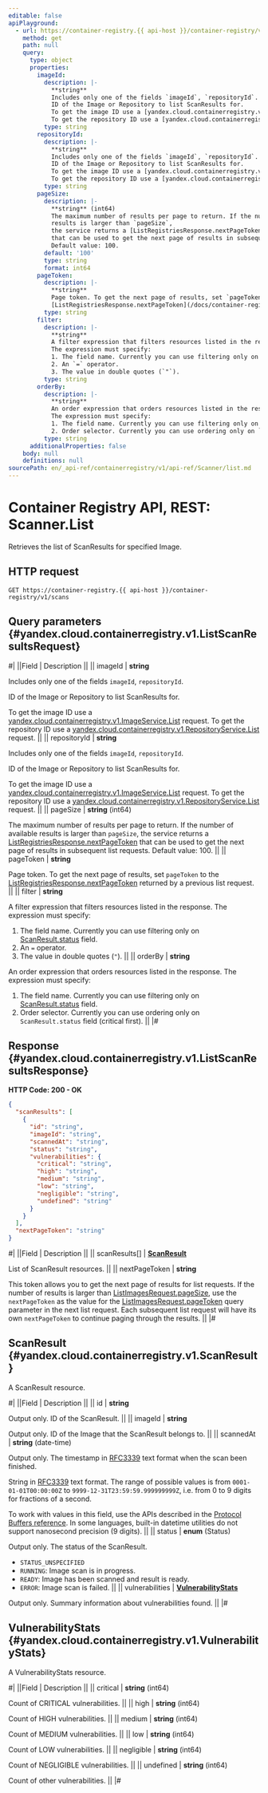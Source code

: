 ```yaml
---
editable: false
apiPlayground:
  - url: https://container-registry.{{ api-host }}/container-registry/v1/scans
    method: get
    path: null
    query:
      type: object
      properties:
        imageId:
          description: |-
            **string**
            Includes only one of the fields `imageId`, `repositoryId`.
            ID of the Image or Repository to list ScanResults for.
            To get the image ID use a [yandex.cloud.containerregistry.v1.ImageService.List](/docs/container-registry/api-ref/Image/list#List) request.
            To get the repository ID use a [yandex.cloud.containerregistry.v1.RepositoryService.List](/docs/container-registry/api-ref/Repository/list#List) request.
          type: string
        repositoryId:
          description: |-
            **string**
            Includes only one of the fields `imageId`, `repositoryId`.
            ID of the Image or Repository to list ScanResults for.
            To get the image ID use a [yandex.cloud.containerregistry.v1.ImageService.List](/docs/container-registry/api-ref/Image/list#List) request.
            To get the repository ID use a [yandex.cloud.containerregistry.v1.RepositoryService.List](/docs/container-registry/api-ref/Repository/list#List) request.
          type: string
        pageSize:
          description: |-
            **string** (int64)
            The maximum number of results per page to return. If the number of available
            results is larger than `pageSize`,
            the service returns a [ListRegistriesResponse.nextPageToken](/docs/container-registry/api-ref/Registry/list#yandex.cloud.containerregistry.v1.ListRegistriesResponse)
            that can be used to get the next page of results in subsequent list requests.
            Default value: 100.
          default: '100'
          type: string
          format: int64
        pageToken:
          description: |-
            **string**
            Page token. To get the next page of results, set `pageToken` to the
            [ListRegistriesResponse.nextPageToken](/docs/container-registry/api-ref/Registry/list#yandex.cloud.containerregistry.v1.ListRegistriesResponse) returned by a previous list request.
          type: string
        filter:
          description: |-
            **string**
            A filter expression that filters resources listed in the response.
            The expression must specify:
            1. The field name. Currently you can use filtering only on [ScanResult.status](#yandex.cloud.containerregistry.v1.ScanResult) field.
            2. An `=` operator.
            3. The value in double quotes (`"`).
          type: string
        orderBy:
          description: |-
            **string**
            An order expression that orders resources listed in the response.
            The expression must specify:
            1. The field name. Currently you can use filtering only on [ScanResult.status](#yandex.cloud.containerregistry.v1.ScanResult) field.
            2. Order selector. Currently you can use ordering only on `ScanResult.status` field (critical first).
          type: string
      additionalProperties: false
    body: null
    definitions: null
sourcePath: en/_api-ref/containerregistry/v1/api-ref/Scanner/list.md
---
```


# Container Registry API, REST: Scanner.List

Retrieves the list of ScanResults for specified Image.

## HTTP request

```
GET https://container-registry.{{ api-host }}/container-registry/v1/scans
```

## Query parameters {#yandex.cloud.containerregistry.v1.ListScanResultsRequest}

#|
||Field | Description ||
|| imageId | **string**

Includes only one of the fields `imageId`, `repositoryId`.

ID of the Image or Repository to list ScanResults for.

To get the image ID use a [yandex.cloud.containerregistry.v1.ImageService.List](/docs/container-registry/api-ref/Image/list#List) request.
To get the repository ID use a [yandex.cloud.containerregistry.v1.RepositoryService.List](/docs/container-registry/api-ref/Repository/list#List) request. ||
|| repositoryId | **string**

Includes only one of the fields `imageId`, `repositoryId`.

ID of the Image or Repository to list ScanResults for.

To get the image ID use a [yandex.cloud.containerregistry.v1.ImageService.List](/docs/container-registry/api-ref/Image/list#List) request.
To get the repository ID use a [yandex.cloud.containerregistry.v1.RepositoryService.List](/docs/container-registry/api-ref/Repository/list#List) request. ||
|| pageSize | **string** (int64)

The maximum number of results per page to return. If the number of available
results is larger than `pageSize`,
the service returns a [ListRegistriesResponse.nextPageToken](/docs/container-registry/api-ref/Registry/list#yandex.cloud.containerregistry.v1.ListRegistriesResponse)
that can be used to get the next page of results in subsequent list requests.
Default value: 100. ||
|| pageToken | **string**

Page token. To get the next page of results, set `pageToken` to the
[ListRegistriesResponse.nextPageToken](/docs/container-registry/api-ref/Registry/list#yandex.cloud.containerregistry.v1.ListRegistriesResponse) returned by a previous list request. ||
|| filter | **string**

A filter expression that filters resources listed in the response.
The expression must specify:
1. The field name. Currently you can use filtering only on [ScanResult.status](#yandex.cloud.containerregistry.v1.ScanResult) field.
2. An `=` operator.
3. The value in double quotes (`"`). ||
|| orderBy | **string**

An order expression that orders resources listed in the response.
The expression must specify:
1. The field name. Currently you can use filtering only on [ScanResult.status](#yandex.cloud.containerregistry.v1.ScanResult) field.
2. Order selector. Currently you can use ordering only on `ScanResult.status` field (critical first). ||
|#

## Response {#yandex.cloud.containerregistry.v1.ListScanResultsResponse}

**HTTP Code: 200 - OK**

```json
{
  "scanResults": [
    {
      "id": "string",
      "imageId": "string",
      "scannedAt": "string",
      "status": "string",
      "vulnerabilities": {
        "critical": "string",
        "high": "string",
        "medium": "string",
        "low": "string",
        "negligible": "string",
        "undefined": "string"
      }
    }
  ],
  "nextPageToken": "string"
}
```

#|
||Field | Description ||
|| scanResults[] | **[ScanResult](#yandex.cloud.containerregistry.v1.ScanResult)**

List of ScanResult resources. ||
|| nextPageToken | **string**

This token allows you to get the next page of results for list requests. If the number of results
is larger than [ListImagesRequest.pageSize](/docs/container-registry/api-ref/Image/list#yandex.cloud.containerregistry.v1.ListImagesRequest), use
the `nextPageToken` as the value
for the [ListImagesRequest.pageToken](/docs/container-registry/api-ref/Image/list#yandex.cloud.containerregistry.v1.ListImagesRequest) query parameter
in the next list request. Each subsequent list request will have its own
`nextPageToken` to continue paging through the results. ||
|#

## ScanResult {#yandex.cloud.containerregistry.v1.ScanResult}

A ScanResult resource.

#|
||Field | Description ||
|| id | **string**

Output only. ID of the ScanResult. ||
|| imageId | **string**

Output only. ID of the Image that the ScanResult belongs to. ||
|| scannedAt | **string** (date-time)

Output only. The timestamp in [RFC3339](https://www.ietf.org/rfc/rfc3339.txt) text format when the scan been finished.

String in [RFC3339](https://www.ietf.org/rfc/rfc3339.txt) text format. The range of possible values is from
`0001-01-01T00:00:00Z` to `9999-12-31T23:59:59.999999999Z`, i.e. from 0 to 9 digits for fractions of a second.

To work with values in this field, use the APIs described in the
[Protocol Buffers reference](https://developers.google.com/protocol-buffers/docs/reference/overview).
In some languages, built-in datetime utilities do not support nanosecond precision (9 digits). ||
|| status | **enum** (Status)

Output only. The status of the ScanResult.

- `STATUS_UNSPECIFIED`
- `RUNNING`: Image scan is in progress.
- `READY`: Image has been scanned and result is ready.
- `ERROR`: Image scan is failed. ||
|| vulnerabilities | **[VulnerabilityStats](#yandex.cloud.containerregistry.v1.VulnerabilityStats)**

Output only. Summary information about vulnerabilities found. ||
|#

## VulnerabilityStats {#yandex.cloud.containerregistry.v1.VulnerabilityStats}

A VulnerabilityStats resource.

#|
||Field | Description ||
|| critical | **string** (int64)

Count of CRITICAL vulnerabilities. ||
|| high | **string** (int64)

Count of HIGH vulnerabilities. ||
|| medium | **string** (int64)

Count of MEDIUM vulnerabilities. ||
|| low | **string** (int64)

Count of LOW vulnerabilities. ||
|| negligible | **string** (int64)

Count of NEGLIGIBLE vulnerabilities. ||
|| undefined | **string** (int64)

Count of other vulnerabilities. ||
|#